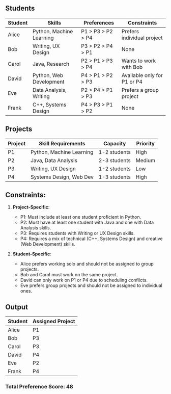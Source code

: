 ## Students

| **Student** | **Skills**              | **Preferences**          | **Constraints**                    |
|-------------|-------------------------|--------------------------|------------------------------------|
| Alice       | Python, Machine Learning| P1 > P3 > P2 > P4        | Prefers individual project         |
| Bob         | Writing, UX Design      | P3 > P2 > P4 > P1        | None                               |
| Carol       | Java, Research          | P2 > P1 > P3 > P4        | Wants to work with Bob             |
| David       | Python, Web Development | P4 > P1 > P2 > P3        | Available only for P1 or P4        |
| Eve         | Data Analysis, Writing  | P2 > P4 > P1 > P3        | Prefers a group project            |
| Frank       | C++, Systems Design     | P4 > P3 > P1 > P2        | None                               |


## Projects

| **Project** | **Skill Requirements**      | **Capacity** | **Priority** |
|-------------|-----------------------------|--------------|--------------|
| P1          | Python, Machine Learning    | 1-2 students | High         |
| P2          | Java, Data Analysis         | 2-3 students | Medium       |
| P3          | Writing, UX Design          | 1-2 students | Low          |
| P4          | Systems Design, Web Dev     | 1-3 students | High         |


## Constraints:

1. **Project-Specific**:
   - P1: Must include at least one student proficient in Python.
   - P2: Must have at least one student with Java and one with Data Analysis skills.
   - P3: Requires students with Writing or UX Design skills.
   - P4: Requires a mix of technical (C++, Systems Design) and creative (Web Development) skills.

2. **Student-Specific**:
   - Alice prefers working solo and should not be assigned to group projects.
   - Bob and Carol must work on the same project.
   - David can only work on P1 or P4 due to scheduling conflicts.
   - Eve prefers group projects and should not be assigned to individual ones.
        

## Output

| **Student** | **Assigned Project** |
|-------------|----------------------|
| Alice       | P1                   |
| Bob         | P3                   |
| Carol       | P3                   |
| David       | P4                   |
| Eve         | P2                   |
| Frank       | P4                   |

### **Total Preference Score**: 48



